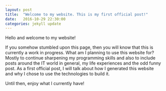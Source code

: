 ```yaml
---
layout: post
title:  "Welcome to my website. This is my first official post!"
date:   2016-10-29 22:30:00
categories: jekyll update
---
```

Hello and welcome to my website! 

If you somehow stumbled upon this page, then you will know that this is currently a work in progress.
What am I planning to use this website for? Mostly to continue sharpening my programming skills and also to include posts around the IT world in general, my life experiences and the odd funny post. As a first official post, I will talk about how I generated this website and why I chose to use the technologies to build it. 

Until then, enjoy what I currently have!
